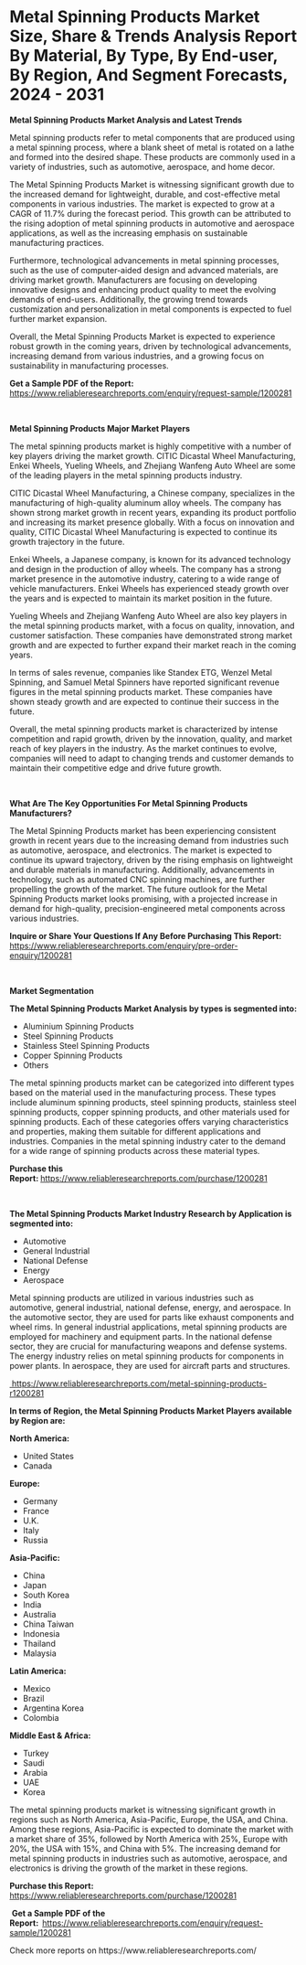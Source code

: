 <p><h1>Metal Spinning Products Market Size, Share & Trends Analysis Report By Material, By Type, By End-user, By Region, And Segment Forecasts, 2024 - 2031</h1></p><p><strong>Metal Spinning Products Market Analysis and Latest Trends</strong></p>
<p><p>Metal spinning products refer to metal components that are produced using a metal spinning process, where a blank sheet of metal is rotated on a lathe and formed into the desired shape. These products are commonly used in a variety of industries, such as automotive, aerospace, and home decor.</p><p>The Metal Spinning Products Market is witnessing significant growth due to the increased demand for lightweight, durable, and cost-effective metal components in various industries. The market is expected to grow at a CAGR of 11.7% during the forecast period. This growth can be attributed to the rising adoption of metal spinning products in automotive and aerospace applications, as well as the increasing emphasis on sustainable manufacturing practices.</p><p>Furthermore, technological advancements in metal spinning processes, such as the use of computer-aided design and advanced materials, are driving market growth. Manufacturers are focusing on developing innovative designs and enhancing product quality to meet the evolving demands of end-users. Additionally, the growing trend towards customization and personalization in metal components is expected to fuel further market expansion.</p><p>Overall, the Metal Spinning Products Market is expected to experience robust growth in the coming years, driven by technological advancements, increasing demand from various industries, and a growing focus on sustainability in manufacturing processes.</p></p>
<p><strong>Get a Sample PDF of the Report:&nbsp;</strong> <a href="https://www.reliableresearchreports.com/enquiry/request-sample/1200281">https://www.reliableresearchreports.com/enquiry/request-sample/1200281</a></p>
<p>&nbsp;</p>
<p><strong>Metal Spinning Products Major Market Players</strong></p>
<p><p>The metal spinning products market is highly competitive with a number of key players driving the market growth. CITIC Dicastal Wheel Manufacturing, Enkei Wheels, Yueling Wheels, and Zhejiang Wanfeng Auto Wheel are some of the leading players in the metal spinning products industry.</p><p>CITIC Dicastal Wheel Manufacturing, a Chinese company, specializes in the manufacturing of high-quality aluminum alloy wheels. The company has shown strong market growth in recent years, expanding its product portfolio and increasing its market presence globally. With a focus on innovation and quality, CITIC Dicastal Wheel Manufacturing is expected to continue its growth trajectory in the future.</p><p>Enkei Wheels, a Japanese company, is known for its advanced technology and design in the production of alloy wheels. The company has a strong market presence in the automotive industry, catering to a wide range of vehicle manufacturers. Enkei Wheels has experienced steady growth over the years and is expected to maintain its market position in the future.</p><p>Yueling Wheels and Zhejiang Wanfeng Auto Wheel are also key players in the metal spinning products market, with a focus on quality, innovation, and customer satisfaction. These companies have demonstrated strong market growth and are expected to further expand their market reach in the coming years.</p><p>In terms of sales revenue, companies like Standex ETG, Wenzel Metal Spinning, and Samuel Metal Spinners have reported significant revenue figures in the metal spinning products market. These companies have shown steady growth and are expected to continue their success in the future.</p><p>Overall, the metal spinning products market is characterized by intense competition and rapid growth, driven by the innovation, quality, and market reach of key players in the industry. As the market continues to evolve, companies will need to adapt to changing trends and customer demands to maintain their competitive edge and drive future growth.</p></p>
<p>&nbsp;</p>
<p><strong>What Are The Key Opportunities For Metal Spinning Products Manufacturers?</strong></p>
<p><p>The Metal Spinning Products market has been experiencing consistent growth in recent years due to the increasing demand from industries such as automotive, aerospace, and electronics. The market is expected to continue its upward trajectory, driven by the rising emphasis on lightweight and durable materials in manufacturing. Additionally, advancements in technology, such as automated CNC spinning machines, are further propelling the growth of the market. The future outlook for the Metal Spinning Products market looks promising, with a projected increase in demand for high-quality, precision-engineered metal components across various industries.</p></p>
<p><strong>Inquire or Share Your Questions If Any Before Purchasing This Report:</strong> <a href="https://www.reliableresearchreports.com/enquiry/pre-order-enquiry/1200281">https://www.reliableresearchreports.com/enquiry/pre-order-enquiry/1200281</a></p>
<p>&nbsp;</p>
<p><strong>Market Segmentation</strong></p>
<p><strong>The Metal Spinning Products Market Analysis by types is segmented into:</strong></p>
<p><ul><li>Aluminium Spinning Products</li><li>Steel Spinning Products</li><li>Stainless Steel Spinning Products</li><li>Copper Spinning Products</li><li>Others</li></ul></p>
<p><p>The metal spinning products market can be categorized into different types based on the material used in the manufacturing process. These types include aluminum spinning products, steel spinning products, stainless steel spinning products, copper spinning products, and other materials used for spinning products. Each of these categories offers varying characteristics and properties, making them suitable for different applications and industries. Companies in the metal spinning industry cater to the demand for a wide range of spinning products across these material types.</p></p>
<p><strong>Purchase this Report:&nbsp;</strong><a href="https://www.reliableresearchreports.com/purchase/1200281">https://www.reliableresearchreports.com/purchase/1200281</a></p>
<p>&nbsp;</p>
<p><strong>The Metal Spinning Products Market Industry Research by Application is segmented into:</strong></p>
<p><ul><li>Automotive</li><li>General Industrial</li><li>National Defense</li><li>Energy</li><li>Aerospace</li></ul></p>
<p><p>Metal spinning products are utilized in various industries such as automotive, general industrial, national defense, energy, and aerospace. In the automotive sector, they are used for parts like exhaust components and wheel rims. In general industrial applications, metal spinning products are employed for machinery and equipment parts. In the national defense sector, they are crucial for manufacturing weapons and defense systems. The energy industry relies on metal spinning products for components in power plants. In aerospace, they are used for aircraft parts and structures.</p></p>
<p><a href="https://www.reliableresearchreports.com/metal-spinning-products-r1200281">&nbsp;https://www.reliableresearchreports.com/metal-spinning-products-r1200281</a></p>
<p><strong>In terms of Region, the Metal Spinning Products Market Players available by Region are:</strong></p>
<p>
    <p> <strong> North America: </strong>
        <ul>
            <li>United States</li>
            <li>Canada</li>
        </ul>
        </p> 
    <p> <strong> Europe: </strong>
        <ul>
            <li>Germany</li>
            <li>France</li>
            <li>U.K.</li>
            <li>Italy</li>
            <li>Russia</li>
        </ul>
        </p> 
    <p> <strong> Asia-Pacific: </strong>
        <ul>
            <li>China</li>
            <li>Japan</li>
            <li>South Korea</li>
            <li>India</li>
            <li>Australia</li>
            <li>China Taiwan</li>
            <li>Indonesia</li>
            <li>Thailand</li>
            <li>Malaysia</li>
        </ul>
        </p> 
    <p> <strong> Latin America: </strong>
        <ul>
            <li>Mexico</li>
            <li>Brazil</li>
            <li>Argentina Korea</li>
            <li>Colombia</li>
        </ul>
        </p> 
    <p> <strong> Middle East & Africa: </strong>
        <ul>
            <li>Turkey</li>
            <li>Saudi</li>
            <li>Arabia</li>
            <li>UAE</li>
            <li>Korea</li>
        </ul>
    </p>
    </p>
<p><p>The metal spinning products market is witnessing significant growth in regions such as North America, Asia-Pacific, Europe, the USA, and China. Among these regions, Asia-Pacific is expected to dominate the market with a market share of 35%, followed by North America with 25%, Europe with 20%, the USA with 15%, and China with 5%. The increasing demand for metal spinning products in industries such as automotive, aerospace, and electronics is driving the growth of the market in these regions.</p></p>
<p><strong>Purchase this Report: </strong><a href="https://www.reliableresearchreports.com/purchase/1200281">https://www.reliableresearchreports.com/purchase/1200281</a></p>
<p>&nbsp;<strong>Get a Sample PDF of the Report:&nbsp;&nbsp;</strong><a href="https://www.reliableresearchreports.com/enquiry/request-sample/1200281">https://www.reliableresearchreports.com/enquiry/request-sample/1200281</a></p>
<p><strong></strong></p>
<p>Check more reports on https://www.reliableresearchreports.com/</p>